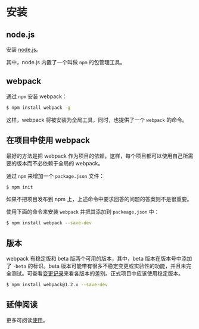 # 安装

## node.js

安装 [node.js][node.js]。

其中，node.js 内置了一个叫做 `npm` 的包管理工具。

## webpack

通过 `npm` 安装 webpack：

```bash
$ npm install webpack -g
```

这样，webpack 将被安装为全局工具，同时，也提供了一个 `webpack` 的命令。

## 在项目中使用 webpack

最好的方法是把 webpack 作为项目的依赖，这样，每个项目都可以使用自己所需要的版本而不必依赖于全局的 webpack。

通过 `npm` 来增加一个 `package.json` 文件：

```bash
$ npm init
```

如果不把项目发布到 npm 上，上述命令中要求回答的问题的答案则不是很重要。

使用下面的命令来安装 `webpack` 并把其添加到 `packeage.json` 中：

```bash
$ npm install webpack --save-dev
```

## 版本

webpack 有稳定版和 beta 版两个可用的版本，其中，beta 版本在版本号中添加了 `-beta` 的标识。beta 版本可能带有很多不稳定变更或实验性的功能，并且未完全测试。可查看[变更记录][changelog]来看各版本的差别。正式项目中应该使用稳定版本。

```bash
$ npm install webpack@1.2.x --save-dev
```

## 延伸阅读

更多可阅读[使用][usage]。

[node.js]: http://nodejs.org
[changelog]: changelog.md
[usage]: usage.md